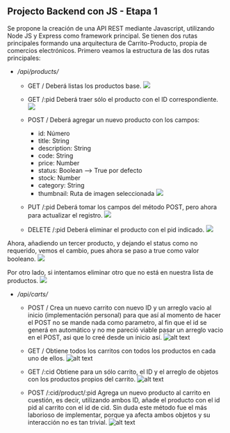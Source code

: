 ## Projecto Backend con JS - Etapa 1
Se propone la creación de una API REST mediante Javascript, utilizando Node JS y Express como framework principal. Se tienen dos rutas principales formando una arquitectura de Carrito-Producto, propia de comercios electrónicos. 
Primero veamos la estructura de las dos rutas principales:
* */api/products/*
    * GET / Deberá listas los productos base.
![](./Project/screenshots/1.png)  

    * GET /:pid Deberá traer sólo el producto con el ID correspondiente.
![](./Project/screenshots/2.png)  

    * POST / Deberá agregar un nuevo producto con los campos:
        * id: Número
        * title: String
        * description: String
        * code: String
        * price: Number
        * status: Boolean --> True por defecto
        * stock: Number
        * category: String
        * thumbnail: Ruta de imagen seleccionada
![](./Project/screenshots/4.png)  

    * PUT /:pid Deberá tomar los campos del método POST, pero ahora para actualizar el registro.
![](./Project/screenshots/7.png)  
    * DELETE /:pid Deberá eliminar el producto con el pid indicado.
![](./Project/screenshots/5.png)  

Ahora, añadiendo un tercer producto, y dejando el status como no requerido, vemos el cambio, pues ahora se paso a true como valor booleano.
![](./Project/screenshots/8.png)  

Por otro lado, si intentamos eliminar otro que no está en nuestra lista de productos.
![](./Project/screenshots/9.png)  



* */api/carts/*
    * POST / Crea un nuevo carrito con nuevo ID y un arreglo vacio al inicio (implementación personal) para que así al momento de hacer el POST no se mande nada como parametro, al fin que el id se generá en automático y no me pareció viable pasar un arreglo vacio en el POST, asi que lo creé desde un inicio así.
![alt text](./Project/screenshots/12.png)

    * GET / Obtiene todos los carritos con todos los productos en cada uno de ellos.
![alt text](./Project/screenshots/11.png)
    * GET /:cid Obtiene para un sólo carrito, el ID y el arreglo de objetos con los productos propios del carrito.
![alt text](./Project/screenshots/14.png)


    * POST /:cid/product/:pid Agrega un nuevo producto al carrito en cuestión, es decir, utilizando ambos ID, añade el producto con el id pid al carrito con el id de cid. Sin duda este método fue el más laborioso de implementar, porque ya afecta ambos objetos y su interacción no es tan trivial.
![alt text](./Project/screenshots/13.png)
